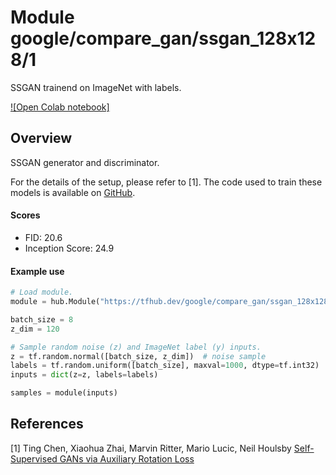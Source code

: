# Module google/compare_gan/ssgan_128x128/1

SSGAN trainend on ImageNet with labels.

<!-- module-type: image-generator -->
<!-- asset-path: legacy -->
<!-- network-architecture: biggan -->
<!-- dataset: imagenet-ilsvrc-2012-cls -->
<!-- fine-tunable: false -->
<!-- format: hub -->


[![Open Colab notebook]](https://colab.research.google.com/github/google/compare_gan/blob/v3/colabs/ssgan_demo.ipynb)

## Overview

SSGAN generator and discriminator.

For the details of the setup, please refer to [1]. The code used to train these
models is available on [GitHub](https://github.com/google/compare_gan).

#### Scores

*   FID: 20.6
*   Inception Score: 24.9

#### Example use

```python
# Load module.
module = hub.Module("https://tfhub.dev/google/compare_gan/ssgan_128x128/1")

batch_size = 8
z_dim = 120

# Sample random noise (z) and ImageNet label (y) inputs.
z = tf.random.normal([batch_size, z_dim])  # noise sample
labels = tf.random.uniform([batch_size], maxval=1000, dtype=tf.int32)
inputs = dict(z=z, labels=labels)

samples = module(inputs)
```

## References

[1] Ting Chen, Xiaohua Zhai, Marvin Ritter, Mario Lucic, Neil Houlsby
[Self-Supervised GANs via Auxiliary Rotation Loss](https://arxiv.org/abs/1811.11212)
